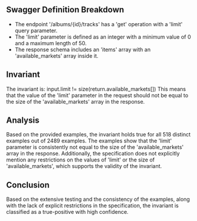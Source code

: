 ## Swagger Definition Breakdown
- The endpoint '/albums/{id}/tracks' has a 'get' operation with a 'limit' query parameter.
- The 'limit' parameter is defined as an integer with a minimum value of 0 and a maximum length of 50.
- The response schema includes an 'items' array with an 'available_markets' array inside it.

## Invariant
The invariant is: input.limit != size(return.available_markets[])
This means that the value of the 'limit' parameter in the request should not be equal to the size of the 'available_markets' array in the response.

## Analysis
Based on the provided examples, the invariant holds true for all 518 distinct examples out of 2489 examples. The examples show that the 'limit' parameter is consistently not equal to the size of the 'available_markets' array in the response. Additionally, the specification does not explicitly mention any restrictions on the values of 'limit' or the size of 'available_markets', which supports the validity of the invariant.

## Conclusion
Based on the extensive testing and the consistency of the examples, along with the lack of explicit restrictions in the specification, the invariant is classified as a true-positive with high confidence.
